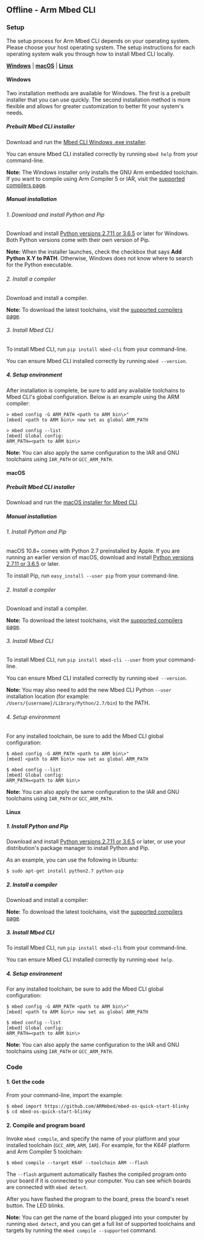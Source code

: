 <h2 id="quick-start-offline">Offline - Arm Mbed CLI</h2>

### Setup

The setup process for Arm Mbed CLI depends on your operating system. Please choose your host operating system. The setup instructions for each operating system walk you through how to install Mbed CLI locally.

[**Windows**](#windows) | [**macOS**](#macos) | [**Linux**](#linux)

#### Windows

Two installation methods are available for Windows. The first is a prebuilt installer that you can use quickly. The second installation method is more flexible and allows for greater customization to better fit your system's needs.

##### Prebuilt Mbed CLI installer

Download and run the [Mbed CLI Windows .exe installer](https://github.com/ARMmbed/mbed-cli-windows-installer/releases/latest).

You can ensure Mbed CLI installed correctly by running `mbed help` from your command-line.

<span class="notes">**Note:** The Windows installer only installs the GNU Arm embedded toolchain. If you want to compile using Arm Compiler 5 or IAR, visit the [supported compilers page](../tools/index.html#compiler-versions).</span>

##### Manual installation

###### 1. Download and install Python and Pip

Download and install [Python versions 2.7.11 or 3.6.5](https://www.python.org/downloads/windows/) or later for Windows. Both Python versions come with their own version of Pip.

<span class="notes">**Note:** When the installer launches, check the checkbox that says **Add Python X.Y to PATH**. Otherwise, Windows does not know where to search for the Python executable.</span>

###### 2. Install a compiler

Download and install a compiler.

<span class="notes">**Note:** To download the latest toolchains, visit the [supported compilers page](../tools/index.html#compiler-versions).</span>

###### 3. Install Mbed CLI

To install Mbed CLI, run `pip install mbed-cli` from your command-line.

You can ensure Mbed CLI installed correctly by running `mbed --version`.

##### 4. Setup environment

After installation is complete, be sure to add any available toolchains to Mbed CLI's global configuration. Below is an example using the ARM compiler:

```
> mbed config -G ARM_PATH <path to ARM bin\>"
[mbed] <path to ARM bin\> now set as global ARM_PATH

> mbed config --list
[mbed] Global config:
ARM_PATH=<path to ARM bin\>

```

<span class="notes">**Note:** You can also apply the same configuration to the IAR and GNU toolchains using `IAR_PATH` or `GCC_ARM_PATH`.</span>

#### macOS

##### Prebuilt Mbed CLI installer

Download and run the [macOS installer for Mbed CLI](https://github.com/ARMmbed/mbed-cli-osx-installer/releases/latest).

##### Manual installation

###### 1. Install Python and Pip

macOS 10.8+ comes with Python 2.7 preinstalled by Apple. If you are running an earlier version of macOS, download and install [Python versions 2.7.11 or 3.6.5](https://www.python.org/downloads/mac-osx/) or later.

To install Pip, run `easy_install --user pip` from your command-line.

###### 2. Install a compiler

Download and install a compiler.

<span class="notes">**Note:** To download the latest toolchains, visit the [supported compilers page](../tools/index.html#compiler-versions).</span>

###### 3. Install Mbed CLI

To install Mbed CLI, run `pip install mbed-cli --user` from your command-line.

You can ensure Mbed CLI installed correctly by running `mbed --version`.

<span class="notes">**Note:** You may also need to add the new Mbed CLI Python `--user` installation location (for example: `/Users/{username}/Library/Python/2.7/bin`) to the PATH.</span>

###### 4. Setup environment

For any installed toolchain, be sure to add the Mbed CLI global configuration:

```
$ mbed config -G ARM_PATH <path to ARM bin\>"
[mbed] <path to ARM bin\> now set as global ARM_PATH

$ mbed config --list
[mbed] Global config:
ARM_PATH=<path to ARM bin\>

```

<span class="notes">**Note:** You can also apply the same configuration to the IAR and GNU toolchains using `IAR_PATH` or `GCC_ARM_PATH`.</span>

#### Linux

##### 1. Install Python and Pip

Download and install [Python versions 2.7.11 or 3.6.5](https://www.python.org/downloads/source/) or later, or use your distribution's package manager to install Python and Pip.

As an example, you can use the following in Ubuntu:

```console
$ sudo apt-get install python2.7 python-pip
```

##### 2. Install a compiler

Download and install a compiler:

<span class="notes">**Note:** To download the latest toolchains, visit the [supported compilers page](../tools/index.html#compiler-versions).</span>

##### 3. Install Mbed CLI

To install Mbed CLI, run `pip install mbed-cli` from your command-line.

You can ensure Mbed CLI installed correctly by running `mbed help`.

##### 4. Setup environment

For any installed toolchain, be sure to add the Mbed CLI global configuration:

```
$ mbed config -G ARM_PATH <path to ARM bin\>"
[mbed] <path to ARM bin\> now set as global ARM_PATH

$ mbed config --list
[mbed] Global config:
ARM_PATH=<path to ARM bin\>

```

<span class="notes">**Note:** You can also apply the same configuration to the IAR and GNU toolchains using `IAR_PATH` or `GCC_ARM_PATH`.</span>

### Code

#### 1. Get the code

From your command-line, import the example:

```console
$ mbed import https://github.com/ARMmbed/mbed-os-quick-start-blinky
$ cd mbed-os-quick-start-blinky
```

#### 2. Compile and program board

Invoke `mbed compile`, and specify the name of your platform and your installed toolchain (`GCC_ARM`, `ARM`, `IAR`). For example, for the K64F platform and Arm Compiler 5 toolchain:

```console
$ mbed compile --target K64F --toolchain ARM --flash
```  

The `--flash` argument automatically flashes the compiled program onto your board if it is connected to your computer. You can see which boards are connected with `mbed detect`.

After you have flashed the program to the board, press the board's reset button. The LED blinks.

<span class="notes">**Note:** You can get the name of the board plugged into your computer by running `mbed detect`, and you can get a full list of supported toolchains and targets by running the `mbed compile --supported` command.</span>
